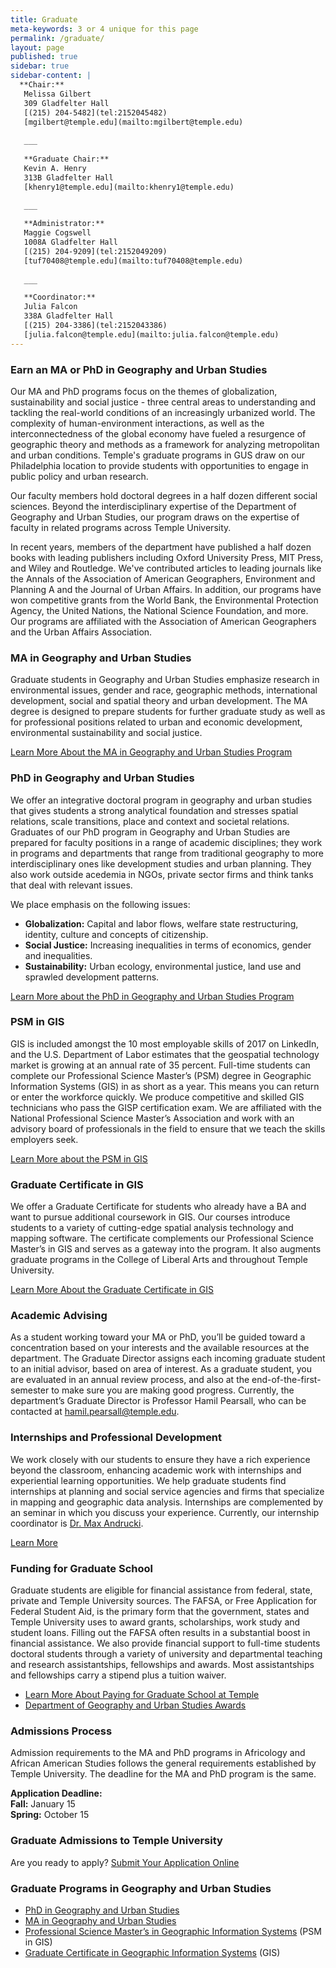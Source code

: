 ```yaml
---
title: Graduate
meta-keywords: 3 or 4 unique for this page
permalink: /graduate/
layout: page
published: true
sidebar: true
sidebar-content: |
  **Chair:**  
   Melissa Gilbert  
   309 Gladfelter Hall  
   [(215) 204-5482](tel:2152045482)  
   [mgilbert@temple.edu](mailto:mgilbert@temple.edu)  
   
   ___
   
   **Graduate Chair:**  
   Kevin A. Henry  
   313B Gladfelter Hall    
   [khenry1@temple.edu](mailto:khenry1@temple.edu)  
   
   ___

   **Administrator:**  
   Maggie Cogswell  
   1008A Gladfelter Hall    
   [(215) 204-9209](tel:2152049209)   
   [tuf70408@temple.edu](mailto:tuf70408@temple.edu)   
   
   ___

   **Coordinator:**  
   Julia Falcon  
   338A Gladfelter Hall    
   [(215) 204-3386](tel:2152043386)   
   [julia.falcon@temple.edu](mailto:julia.falcon@temple.edu)
---
```


### Earn an MA or PhD in Geography and Urban Studies
Our MA and PhD programs focus on the themes of globalization, sustainability and social justice - three central areas to understanding and tackling the real-world conditions of an increasingly urbanized world. The complexity of human-environment interactions, as well as the interconnectedness of the global economy have fueled a resurgence of geographic theory and methods as a framework for analyzing metropolitan and urban conditions. Temple's graduate programs in GUS draw on our Philadelphia location to provide students with opportunities to engage in public policy and urban research. 

Our faculty members hold doctoral degrees in a half dozen different social sciences. Beyond the interdisciplinary expertise of the Department of Geography and Urban Studies, our program draws on the expertise of faculty in related programs across Temple University. 

In recent years, members of the department have published a half dozen books with leading publishers including Oxford University Press, MIT Press, and Wiley and Routledge. We've contributed articles to leading journals like the Annals of the Association of American Geographers, Environment and Planning A and the Journal of Urban Affairs. In addition, our programs have won competitive grants from the World Bank, the Environmental Protection Agency, the United Nations, the National Science Foundation, and more. Our programs are affiliated with the Association of American Geographers and the Urban Affairs Association. 

### MA in Geography and Urban Studies
Graduate students in Geography and Urban Studies emphasize research in environmental issues, gender and race, geographic methods, international development, social and spatial theory and urban development. The MA degree is designed to prepare students for further graduate study as well as for professional positions related to urban and economic development, environmental sustainability and social justice. 

[Learn More About the MA in Geography and Urban Studies Program](http://bulletin.temple.edu/graduate/scd/cla/geography-urban-studies-ma/)

### PhD in Geography and Urban Studies
We offer an integrative doctoral program in geography and urban studies that gives students a strong analytical foundation and stresses spatial relations, scale transitions, place and context and societal relations. Graduates of our PhD program in Geography and Urban Studies are prepared for faculty positions in a range of academic disciplines; they work in programs and departments that range from traditional geography to more interdisciplinary ones like development studies and urban planning. They also work outside acedemia in NGOs, private sector firms and think tanks that deal with relevant issues. 

We place emphasis on the following issues: 

- **Globalization:** Capital and labor flows, welfare state restructuring, identity, culture and concepts of citizenship.
- **Social Justice:** Increasing inequalities in terms of economics, gender and inequalities.
- **Sustainability:** Urban ecology, environmental justice, land use and sprawled development patterns.

[Learn More about the PhD in Geography and Urban Studies Program](http://bulletin.temple.edu/graduate/scd/cla/geography-urban-studies-phd/)

### PSM in GIS
GIS is included amongst the 10 most employable skills of 2017 on LinkedIn, and the U.S. Department of Labor estimates that the geospatial technology market is growing at an annual rate of 35 percent. Full-time students can complete our Professional Science Master’s (PSM) degree in Geographic Information Systems (GIS) in as short as a year. This means you can return or enter the workforce quickly. We produce competitive and skilled GIS technicians who pass the GISP certification exam. We are affiliated with the National Professional Science Master’s Association and work with an advisory board of professionals in the field to ensure that we teach the skills employers seek. 

[Learn More about the PSM in GIS](http://bulletin.temple.edu/graduate/scd/cla/geographic-information-systems-psm/) 

### Graduate Certificate in GIS
We offer a Graduate Certificate for students who already have a BA and want to pursue additional coursework in GIS. Our courses introduce students to a variety of cutting-edge spatial analysis technology and mapping software. The certificate complements our Professional Science Master’s in GIS and serves as a gateway into the program. It also augments graduate programs in the College of Liberal Arts and throughout Temple University.

[Learn More About the Graduate Certificate in GIS](http://bulletin.temple.edu/graduate/scd/cla/geographic-information-systems-certificate/)

### Academic Advising
As a student working toward your MA or PhD, you’ll be guided toward a concentration based on your interests and the available resources at the department. The Graduate Director assigns each incoming graduate student to an initial advisor, based on area of interest. As a graduate student, you are evaluated in an annual review process, and also at the end-of-the-first-semester to make sure you are making good progress. Currently, the department’s Graduate Director is Professor Hamil Pearsall, who can be contacted at [hamil.pearsall@temple.edu](mailto:hamil.pearsall@temple.edu). 

### Internships and Professional Development
We work closely with our students to ensure they have a rich experience beyond the classroom, enhancing academic work with internships and experiential learning opportunities. We help graduate students find internships at planning and social service agencies and firms that specialize in mapping and geographic data analysis. Internships are complemented by an seminar in which you discuss your experience. Currently, our internship coordinator is [Dr. Max Andrucki](mailto:max.andrucki@temple.edu).

[Learn More](https://liberalarts.temple.edu/advising/professional-development)

### Funding for Graduate School
Graduate students are eligible for financial assistance from federal, state, private and Temple University sources. The FAFSA, or Free Application for Federal Student Aid, is the primary form that the government, states and Temple University uses to award grants, scholarships, work study and student loans. Filling out the FAFSA often results in a substantial boost in financial assistance. We also provide financial support to full-time students doctoral students through a variety of university and departmental teaching and research assistantships, fellowships and awards. Most assistantships and fellowships carry a stipend plus a tuition waiver. 

- [Learn More About Paying for Graduate School at Temple](http://www.temple.edu/grad/finances/)
- [Department of Geography and Urban Studies Awards](https://develop.cla.temple.edu/geography-and-urban-studies/resources/)

### Admissions Process
Admission requirements to the MA and PhD programs in Africology and African American Studies follows the general requirements established by Temple University. The deadline for the MA and PhD program is the same.

**Application Deadline:**<br>
**Fall:** January 15<br>
**Spring:** October 15   <CHECK THIS>

### Graduate Admissions to Temple University

Are you ready to apply? [Submit Your Application Online](https://prd-wlssb.temple.edu/prod8/bwskalog.P_DispLoginNon)

### Graduate Programs in Geography and Urban Studies
- [PhD in Geography and Urban Studies](#phd-in-geography-and-urban-studies)
- [MA in Geography and Urban Studies](#ma-in-geography-and-urban-studies)
- [Professional Science Master’s in Geographic Information Systems](#psm-in-gis) (PSM in GIS)
- [Graduate Certificate in Geographic Information Systems](#graduate-certificate-in-gis) (GIS)

